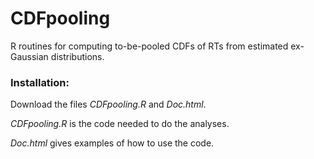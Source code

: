 # CDFpooling
R routines for computing to-be-pooled CDFs of RTs from estimated ex-Gaussian distributions.

### Installation:

Download the files *CDFpooling.R* and *Doc.html*.

*CDFpooling.R* is the code needed to do the analyses.

*Doc.html* gives examples of how to use the code.






